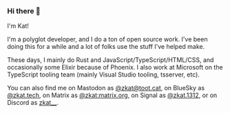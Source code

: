 ### Hi there 👋

I'm Kat!

I'm a polyglot developer, and I do a ton of open source work. I've been doing this for a while and a lot of folks use the stuff I've helped make.

These days, I mainly do Rust and JavaScript/TypeScript/HTML/CSS, and occasionally some Elixir because of Phoenix. I also work at Microsoft on the TypeScript tooling team (mainly Visual Studio tooling, tsserver, etc).

You can also find me on Mastodon as <a href="https://toot.cat/@zkat" rel="me">@zkat@toot.cat</a>, on BlueSky as <a href="https://bsky.app/profile/zkat.tech" rel="me">@zkat.tech</a>, on Matrix as <a href="https://matrix.to/#/@zkat:matrix.org" rel="me">@zkat:matrix.org</a>, on Signal as <a href="https://signal.me/#eu/NeFTcW9lCATG3KJOhEt-zu-_WO4clbqxLiO1wTaM7VgEiKwdWVZLnqcJVFinc0k-" rel="me">@zkat.1312</a>, or on Discord as <a href="https://discord.com/users/zkat__" rel="me">zkat__</a>.
